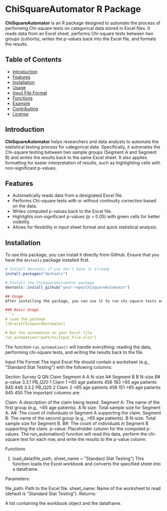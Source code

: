 # ChiSquareAutomator R Package

**ChiSquareAutomator** is an R package designed to automate the process of performing Chi-square tests on categorical data stored in Excel files. It reads data from an Excel sheet, performs Chi-square tests between two groups (cohorts), writes the p-values back into the Excel file, and formats the results.

## Table of Contents
- [Introduction](#introduction)
- [Features](#features)
- [Installation](#installation)
- [Usage](#usage)
- [Input File Format](#input-file-format)
- [Functions](#functions)
- [Example](#example)
- [Contributing](#contributing)
- [License](#license)

## Introduction

**ChiSquareAutomator** helps researchers and data analysts to automate the statistical testing process for categorical data. Specifically, it automates the Chi-square testing between two sample groups (Segment A and Segment B) and writes the results back to the same Excel sheet. It also applies formatting for easier interpretation of results, such as highlighting cells with non-significant p-values.

## Features

- Automatically reads data from a designated Excel file.
- Performs Chi-square tests with or without continuity correction based on the data.
- Writes computed p-values back to the Excel file.
- Highlights non-significant p-values (p > 0.05) with green cells for better visibility.
- Allows for flexibility in input sheet format and quick statistical analysis.

## Installation

To use this package, you can install it directly from GitHub. Ensure that you have the `devtools` package installed first.

```r
# Install devtools if you don't have it already
install.packages("devtools")

# Install the ChiSquareAutomator package
devtools::install_github("your-repo/ChiSquareAutomator")

## Usage
After installing the package, you can use it to run chi-square tests on your dataset stored in an Excel file.

### Basic Usage
```r
# Load the package
library(ChiSquareAutomator)

# Run the automation on your Excel file
run_automation("path/to/Input_File.xlsx")
```

The function `run_automation()` will handle everything: reading the data, performing chi-square tests, and writing the results back to the file.

Input File Format
The input Excel file should contain a worksheet (e.g., "Standard Stat Testing") with the following columns:

Section	Survey Q	QN	Claim	Segment A	A N-size	A#	Segment B	B N-size	B#	p-value
3.3.1	PB_Q20	1	Claim 1	<65 age patients	456	183	>65 age patients	845	446	
3.3.2	PB_Q20	2	Claim 2	<65 age patients	456	151	>65 age patients	845	450	
The important columns are:

Claim: A description of the claim being tested.
Segment A: The name of the first group (e.g., <65 age patients).
A N-size: Total sample size for Segment A.
A#: The count of individuals in Segment A supporting the claim.
Segment B: The name of the second group (e.g., >65 age patients).
B N-size: Total sample size for Segment B.
B#: The count of individuals in Segment B supporting the claim.
p-value: Placeholder column for the computed p-values.
The run_automation() function will read this data, perform the chi-square test for each row, and write the results to the p-value column.

Functions
1. load_data(file_path, sheet_name = "Standard Stat Testing")
This function loads the Excel workbook and converts the specified sheet into a dataframe.

Parameters:

file_path: Path to the Excel file.
sheet_name: Name of the worksheet to read (default is "Standard Stat Testing").
Returns:

A list containing the workbook object and the dataframe.
